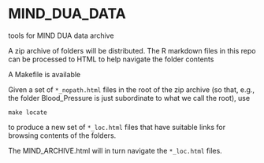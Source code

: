 # MIND_DUA_DATA
tools for MIND DUA data archive

A zip archive of folders will be distributed.  The R markdown files in this
repo can be processed to HTML to help navigate the folder contents

A Makefile is available

Given a set of `*_nopath.html` files in the root of the zip archive (so that, e.g.,
the folder Blood_Pressure is just subordinate to what we call the root),
use
```
make locate
```
to produce a new set of `*_loc.html` files that have suitable links
for browsing contents of the folders.

The MIND_ARCHIVE.html will in turn navigate the `*_loc.html` files.
